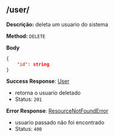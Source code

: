 ## /user/

**Descrição:** deleta um usuario do sistema

**Method:** `DELETE`

**Body**

```json
{
    "id": string
}
```

**Success Response**: [User](../../../src/domain/users/entities/user.ts)
- retorna o usuario deletado
- Status: `201`

**Error Response**: [ResourceNotFoundError](../../../src/core/errors/resource-not-found-error.ts)
- usuario passado não foi encontrado
- Status: `400`
